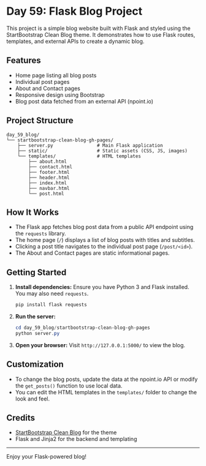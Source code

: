 # Day 59: Flask Blog Project

This project is a simple blog website built with Flask and styled using the StartBootstrap Clean Blog theme. It demonstrates how to use Flask routes, templates, and external APIs to create a dynamic blog.

## Features
- Home page listing all blog posts
- Individual post pages
- About and Contact pages
- Responsive design using Bootstrap
- Blog post data fetched from an external API (npoint.io)

## Project Structure
```
day_59_blog/
└── startbootstrap-clean-blog-gh-pages/
    ├── server.py                # Main Flask application
    ├── static/                  # Static assets (CSS, JS, images)
    └── templates/               # HTML templates
        ├── about.html
        ├── contact.html
        ├── footer.html
        ├── header.html
        ├── index.html
        ├── navbar.html
        └── post.html
```

## How It Works
- The Flask app fetches blog post data from a public API endpoint using the `requests` library.
- The home page (`/`) displays a list of blog posts with titles and subtitles.
- Clicking a post title navigates to the individual post page (`/post/<id>`).
- The About and Contact pages are static informational pages.

## Getting Started
1. **Install dependencies:**
   Ensure you have Python 3 and Flask installed. You may also need `requests`.
   ```powershell
   pip install flask requests
   ```
2. **Run the server:**
   ```powershell
   cd day_59_blog/startbootstrap-clean-blog-gh-pages
   python server.py
   ```
3. **Open your browser:**
   Visit `http://127.0.0.1:5000/` to view the blog.

## Customization
- To change the blog posts, update the data at the npoint.io API or modify the `get_posts()` function to use local data.
- You can edit the HTML templates in the `templates/` folder to change the look and feel.

## Credits
- [StartBootstrap Clean Blog](https://startbootstrap.com/theme/clean-blog) for the theme
- Flask and Jinja2 for the backend and templating

---
Enjoy your Flask-powered blog!
